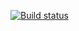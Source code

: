 [![Build status](https://ci.appveyor.com/api/projects/status/dy4v8difjxkobw4t?svg=true)](https://ci.appveyor.com/project/GalyaChernenko/aqa-code-njj2s)
